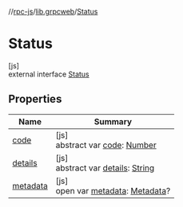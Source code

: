 //[rpc-js](../../../index.md)/[lib.grpcweb](../index.md)/[Status](index.md)

# Status

[js]\
external interface [Status](index.md)

## Properties

| Name | Summary |
|---|---|
| [code](code.md) | [js]<br>abstract var [code](code.md): [Number](https://kotlinlang.org/api/latest/jvm/stdlib/kotlin/-number/index.html) |
| [details](details.md) | [js]<br>abstract var [details](details.md): [String](https://kotlinlang.org/api/latest/jvm/stdlib/kotlin/-string/index.html) |
| [metadata](metadata.md) | [js]<br>open var [metadata](metadata.md): [Metadata](../-metadata/index.md)? |
